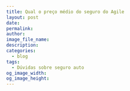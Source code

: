 ```yaml
---
title: Qual o preço médio do seguro do Agile
layout: post
date:
permalink:
author:
image_file_name:
description:
categories:
  - blog
tags:
  - Dúvidas sobre seguro auto
og_image_width:
og_image_height:
---
```


